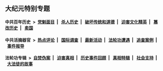 ## 大纪元特别专题

#### 中共百年历史 &nbsp;>&nbsp; [党魁面目](indexes/nf1176107/README.md?09100430) &nbsp;| &nbsp; [杀人历史](indexes/nf1176106/README.md?09100430) &nbsp;| &nbsp; [破坏传统和道德](indexes/nf1176106/README.md?09100430) &nbsp;| &nbsp; [迫害文化精英](indexes/nf1176111/README.md?09100430) &nbsp;| &nbsp; [篡改历史](indexes/nf1176115/README.md?09100430) &nbsp;| &nbsp; [卖国](indexes/nf1176117/README.md?09100430) 

#### 中共活摘器官 &nbsp;>&nbsp; [热点评论](indexes/nf5879/README.md?09100430) &nbsp;| &nbsp; [国际调查](indexes/nf5947/README.md?09100430) &nbsp;| &nbsp; [最新活动](indexes/nf5883/README.md?09100430) &nbsp;| &nbsp; [法轮功遭遇](indexes/nf5881/README.md?09100430) &nbsp;| &nbsp; [追查案例](indexes/nf5880/README.md?09100430) &nbsp;| &nbsp; [事件报导](indexes/nf5877/README.md?09100430) 

#### 法轮功专辑 &nbsp;>&nbsp; [自焚伪案](indexes/nf5562/README.md?09100430) &nbsp;| &nbsp; [迫害真相](indexes/nf4379/README.md?09100430) &nbsp;| &nbsp; [历史事件回顾](indexes/nf5793/README.md?09100430) &nbsp;| &nbsp; [真相特辑](indexes/nf4389/README.md?09100430) &nbsp;| &nbsp; [社会支持](indexes/nf4386/README.md?09100430) &nbsp;| &nbsp; [大法徒的故事](indexes/nf1147481/README.md?09100430) 


